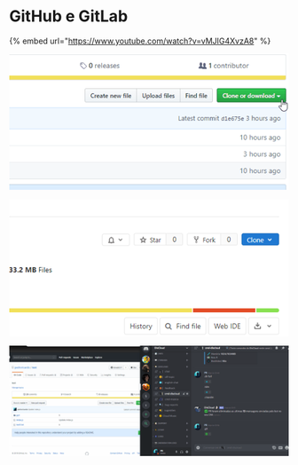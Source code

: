 # GitHub e GitLab

{% embed url="https://www.youtube.com/watch?v=vMJIG4XvzA8" %}

![](../../.gitbook/assets/github.gif)

![](../../.gitbook/assets/gitlab.gif)

![](../../.gitbook/assets/exemplo%20%283%29.gif)

